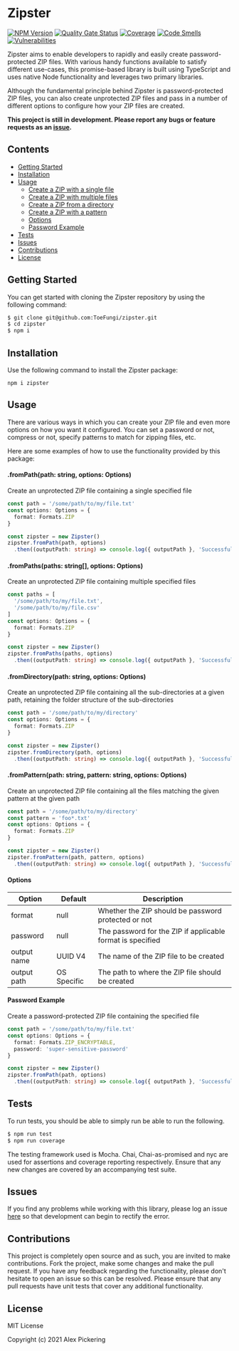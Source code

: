 # Zipster

[![NPM Version](https://badge.fury.io/js/zipster.svg)](https://badge.fury.io/js/zipster)
[![Quality Gate Status](https://sonarcloud.io/api/project_badges/measure?project=ToeFungi_zipster&metric=alert_status)](https://sonarcloud.io/summary/new_code?id=ToeFungi_zipster)
[![Coverage](https://sonarcloud.io/api/project_badges/measure?project=ToeFungi_zipster&metric=coverage)](https://sonarcloud.io/summary/new_code?id=ToeFungi_zipster)
[![Code Smells](https://sonarcloud.io/api/project_badges/measure?project=ToeFungi_zipster&metric=code_smells)](https://sonarcloud.io/summary/new_code?id=ToeFungi_zipster)
[![Vulnerabilities](https://sonarcloud.io/api/project_badges/measure?project=ToeFungi_zipster&metric=vulnerabilities)](https://sonarcloud.io/summary/new_code?id=ToeFungi_zipster)

Zipster aims to enable developers to rapidly and easily create password-protected ZIP files. With various handy
functions available to satisfy different use-cases, this promise-based library is built using TypeScript and uses native
Node functionality and leverages two primary libraries.

Although the fundamental principle behind Zipster is password-protected ZIP files, you can also create unprotected ZIP
files and pass in a number of different options to configure how your ZIP files are created.

**This project is still in development. Please report any bugs or feature requests as an
[issue](https://github.com/ToeFungi/zipper/issues/new).**

## Contents

- [Getting Started](#getting-started)
- [Installation](#installation)
- [Usage](#usage)
    - [Create a ZIP with a single file](#frompathpath-string-options-options)
    - [Create a ZIP with multiple files](#frompathspaths-string-options-options)
    - [Create a ZIP from a directory](#fromdirectorypath-string-options-options)
    - [Create a ZIP with a pattern](#frompatternpath-string-pattern-string-options-options)
    - [Options](#options)
    - [Password Example](#password-example)
- [Tests](#running-tests)
- [Issues](#issues)
- [Contributions](#contributions)
- [License](#license)

## Getting Started

You can get started with cloning the Zipster repository by using the following command:

```bash
$ git clone git@github.com:ToeFungi/zipster.git
$ cd zipster
$ npm i
```

## Installation

Use the following command to install the Zipster package:

```
npm i zipster
```

## Usage

There are various ways in which you can create your ZIP file and even more options on how you want it configured. You
can set a password or not, compress or not, specify patterns to match for zipping files, etc.

Here are some examples of how to use the functionality provided by this package:

#### .fromPath(path: string, options: Options)

Create an unprotected ZIP file containing a single specified file

```typescript
const path = '/some/path/to/my/file.txt'
const options: Options = {
  format: Formats.ZIP
}

const zipster = new Zipster()
zipster.fromPath(path, options)
  .then((outputPath: string) => console.log({ outputPath }, 'Successfully created ZIP'))
```

#### .fromPaths(paths: string[], options: Options)

Create an unprotected ZIP file containing multiple specified files

```typescript
const paths = [
  '/some/path/to/my/file.txt',
  '/some/path/to/my/file.csv'
]
const options: Options = {
  format: Formats.ZIP
}

const zipster = new Zipster()
zipster.fromPaths(paths, options)
  .then((outputPath: string) => console.log({ outputPath }, 'Successfully created ZIP'))
```

#### .fromDirectory(path: string, options: Options)

Create an unprotected ZIP file containing all the sub-directories at a given path, retaining the folder structure of the
sub-directories

```typescript
const path = '/some/path/to/my/directory'
const options: Options = {
  format: Formats.ZIP
}

const zipster = new Zipster()
zipster.fromDirectory(path, options)
  .then((outputPath: string) => console.log({ outputPath }, 'Successfully created ZIP'))
```

#### .fromPattern(path: string, pattern: string, options: Options)

Create an unprotected ZIP file containing all the files matching the given pattern at the given path

```typescript
const path = '/some/path/to/my/directory'
const pattern = 'foo*.txt'
const options: Options = {
  format: Formats.ZIP
}

const zipster = new Zipster()
zipster.fromPattern(path, pattern, options)
  .then((outputPath: string) => console.log({ outputPath }, 'Successfully created ZIP'))
```

#### Options

| Option      | Default     | Description                                                |
|-------------|-------------|------------------------------------------------------------|
| format      | null        | Whether the ZIP should be password protected or not        |
| password    | null        | The password for the ZIP if applicable format is specified |
| output name | UUID V4     | The name of the ZIP file to be created                     |
| output path | OS Specific | The path to where the ZIP file should be created           |

#### Password Example

Create a password-protected ZIP file containing the specified file

```typescript
const path = '/some/path/to/my/file.txt'
const options: Options = {
  format: Formats.ZIP_ENCRYPTABLE,
  password: 'super-sensitive-password'
}

const zipster = new Zipster()
zipster.fromPath(path, options)
  .then((outputPath: string) => console.log({ outputPath }, 'Successfully created ZIP'))
```

## Tests

To run tests, you should be able to simply run be able to run the following.

```bash
$ npm run test
$ npm run coverage
```

The testing framework used is Mocha. Chai, Chai-as-promised and nyc are used for assertions and coverage reporting
respectively. Ensure that any new changes are covered by an accompanying test suite.

## Issues

If you find any problems while working with this library, please log an issue
[here](https://github.com/ToeFungi/zipster/issues) so that development can begin to rectify the error.

## Contributions

This project is completely open source and as such, you are invited to make contributions. Fork the project, make some
changes and make the pull request. If you have any feedback regarding the functionality, please don't hesitate to open
an issue so this can be resolved. Please ensure that any pull requests have unit tests that cover any additional
functionality.

## License

MIT License

Copyright (c) 2021 Alex Pickering
